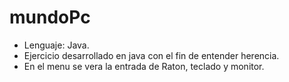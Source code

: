 # mundoPc

-  Lenguaje: Java.
-  Ejercicio desarrollado en java con el fin de entender herencia.
-  En el menu se vera la entrada de Raton, teclado y monitor.
